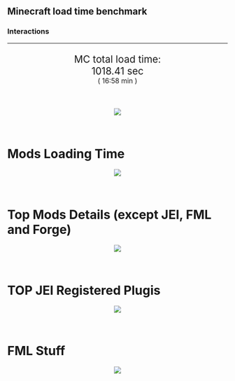 ## Minecraft load time benchmark

### Interactions

---

<p align="center" style="font-size:160%;">
MC total load time:<br>
1018.41 sec
<br>
<sup><sub>(
16:58 min
)</sub></sup>
</p>

<br>


<p align="center">
<img src="https://quickchart.io/chart?w=400&h=30&c={%20type:%20'horizontalBar',%20data:%20{%20datasets:%20[%20{label:%20'MODS:',%20data:%20[542.17]},%20{label:%20'FML%20stuff:',%20data:%20[476.24]}%20]%20},%20options:%20{%20scales:%20{%20xAxes:%20[{display:%20false,stacked:%20true}],%20yAxes:%20[{display:%20false,stacked:%20true}],%20},%20elements:%20{rectangle:%20{borderWidth:%202}},%20legend:%20{display:%20false,},%20plugins:%20{datalabels:%20{color:%20'white',formatter:%20(value,%20context)%20=>%20[context.dataset.label,%20value].join('%20')%20}}%20}%20}"/>
</p>

<br>

# Mods Loading Time
<p align="center">
<img src="https://quickchart.io/chart?w=400&h=300&c={%20type:%20'outlabeledPie',%20options:%20{%20cutoutPercentage:%2025,%20plugins:%20{%20legend:%20!1,%20outlabels:%20{%20stretch:%205,%20padding:%201,%20text:%20(v,i)=>[%20v.labels[v.dataIndex],'%20',%20(v.percent*1000|0)/10,%20String.fromCharCode(37)].join('')%20}%20}%20},%20data:%20{...%20`%20436e17%2058.72s%20Had%20Enough%20Items;%203C6315%2033.56s%20Had%20Enough%20Items%20(Plugins);%209e2174%204.13s%20Tinkers'%20Construct;%208E1E68%2049.12s%20Tinkers'%20Construct%20(Oredict%20Melting);%208f3087%2026.97s%20Forge%20Mod%20Loader;%205161a8%2014.82s%20CraftTweaker2;%20516fa8%2014.26s%20Ender%20IO;%208f3041%2013.62s%20Tech%20Reborn;%20813e81%2013.23s%20OpenComputers;%209d2ccd%209.34s%20Immersive%20Intelligence;%208f304e%208.90s%20Astral%20Sorcery;%20813e4d%208.61s%20GroovyScript;%20cd922c%208.58s%20NuclearCraft;%208c2ccd%207.07s%20Immersive%20Engineering;%20213664%206.81s%20Forestry;%202caacd%206.17s%20PneumaticCraft:%20Repressurized;%208451a8%205.67s%20LibrarianLib%20Stage%202;%20436e17%205.54s%20Integrated%20Dynamics;%20219e4b%204.93s%20Multiblock'd;%20216364%204.79s%20Xaero's%20Minimap;%20216427%204.74s%20Resource%20Pack%20Organizer;%20814a3e%204.43s%20RFTools;%20216364%204.12s%20Thermal%20Expansion;%203e8160%204.05s%20The%20Twilight%20Forest;%20515ba8%204.05s%20WrapUp;%207c813e%203.93s%20Thaumcraft;%203e68ba%203.71s%20AE2%20Unofficial%20Extended%20Life;%20444444%20123.53s%2068%20Other%20mods;%20333333%2075.83s%20210%20'Fast'%20mods%20(load%201.0s%20-%200.1s);%20222222%208.95s%20241%20'Instant'%20mods%20(load%20%3C%200.1s)%20`%20.split(';').reduce((a,%20l)%20=>%20{%20l.match(/(\w{6})%20*(\d*\.\d*)s%20(.*)/)%20.slice(1).map((a,%20i)%20=>%20[[String.fromCharCode(35),a].join(''),%20parseFloat(a),%20a][i])%20.forEach((s,%20i)%20=>%20[a.datasets[0].backgroundColor,%20a.datasets[0].data,%20a.labels][i].push(s)%20);%20return%20a%20},%20{%20labels:%20[],%20datasets:%20[{%20backgroundColor:%20[],%20data:%20[],%20borderColor:%20'rgba(22,22,22,0.3)',%20borderWidth:%201%20}]%20})%20}%20}"/>
</p>

<br>

# Top Mods Details (except JEI, FML and Forge)
<p align="center">
<img src="https://quickchart.io/chart?w=400&h=450&c={%20options:%20{%20scales:%20{%20xAxes:%20[{stacked:%20true}],%20yAxes:%20[{stacked:%20true}],%20},%20plugins:%20{%20datalabels:%20{%20anchor:%20'end',%20align:%20'top',%20color:%20'white',%20backgroundColor:%20'rgba(46,%20140,%20171,%200.6)',%20borderColor:%20'rgba(41,%20168,%20194,%201.0)',%20borderWidth:%200.5,%20borderRadius:%203,%20padding:%200,%20font:%20{size:10},%20formatter:%20(v,ctx)%20=>%20ctx.datasetIndex!=ctx.chart.data.datasets.length-1%20?%20null%20:%20[((ctx.chart.data.datasets.reduce((a,b)=>a-%20-b.data[ctx.dataIndex],0)*10)|0)/10,'s'].join('')%20},%20colorschemes:%20{%20scheme:%20'office.Damask6'%20}%20}%20},%20type:%20'bar',%20data:%20{...(()%20=>%20{%20let%20a%20=%20{%20labels:%20[],%20datasets:%20[]%20};%20`%201:%20Construction;%202:%20Loading%20Resources;%203:%20PreInitialization;%204:%20Initialization;%205:%20InterModComms$IMC;%206:%20PostInitialization;%207:%20LoadComplete;%208:%20ModIdMapping%20`%20.split(';')%20.map(l%20=>%20l.match(/\d:%20(.*)/).slice(1))%20.forEach(([name])%20=>%20a.datasets.push({%20label:%20name,%20data:%20[]%20}));%20`%201%202%203%204%205%206%207%208%20;%20Tinkers'%20Construct%20|%201.26|%200.01|%200.29|%200.12|%200.00|%2051.56|%200.00|%200.00;%20CraftTweaker2%20|%201.01|%200.00|%2011.46|%200.01|%200.00|%202.34|%200.00|%200.00;%20Ender%20IO%20|%202.25|%200.01|%204.96|%200.84|%204.44|%200.64|%200.00|%201.12;%20Tech%20Reborn%20|%200.14|%200.01|%2010.45|%200.68|%200.00|%202.34|%200.00|%200.00;%20OpenComputers%20|%200.21|%200.02|%208.13|%204.57|%200.30|%200.00|%200.00|%200.00;%20Immersive%20Intelligence%20|%201.67|%200.01|%203.55|%201.26|%200.00|%202.86|%200.00|%200.00;%20Astral%20Sorcery%20|%200.41|%200.01|%205.40|%202.13|%200.00|%200.95|%200.00|%200.00;%20GroovyScript%20|%202.47|%200.02|%200.00|%200.02|%200.00|%206.11|%200.00|%200.00;%20NuclearCraft%20|%201.09|%200.01|%206.29|%200.75|%200.00|%200.34|%200.00|%200.10;%20Immersive%20Engineering%20|%201.13|%200.01|%201.40|%201.59|%200.00|%202.94|%200.00|%200.00;%20Forestry%20|%200.54|%200.01|%204.40|%201.57|%200.01|%200.28|%200.00|%200.00;%20PneumaticCraft:%20Repressurized%20|%200.80|%200.01|%202.35|%201.47|%200.00|%201.54|%200.00|%200.00%20`%20.split(';').slice(1)%20.map(l%20=>%20l.split('|').map(s%20=>%20s.trim()))%20.forEach(([name,%20...arr],%20i)%20=>%20{%20a.labels.push(name);%20arr.forEach((v,%20j)%20=>%20a.datasets[j].data[i]%20=%20v)%20});%20return%20a%20})()}%20}"/>
</p>

<br>

# TOP JEI Registered Plugis
<p align="center">
<img src="https://quickchart.io/chart?w=700&c={%20options:%20{%20elements:%20{%20rectangle:%20{%20borderWidth:%201%20}%20},%20legend:%20false%20},%20type:%20'horizontalBar',%20data:%20{...(()%20=>%20{%20let%20a%20=%20{%20labels:%20[],%20datasets:%20[{%20backgroundColor:%20'rgba(0,%2099,%20132,%200.5)',%20borderColor:%20'rgb(0,%2099,%20132)',%20data:%20[]%20}]%20};%20`%204.78:%20li.cil.oc.integration.jei.ModPluginOpenComputers;%203.19:%20cofh.thermalexpansion.plugins.jei.JEIPluginTE;%203.09:%20crazypants.enderio.machines.integration.jei.MachinesPlugin;%202.85:%20com.cleanroommc.multiblocked.jei.JeiPlugin;%202.44:%20forestry.factory.recipes.jei.FactoryJeiPlugin;%201.67:%20jeresources.jei.JEIConfig;%201.45:%20com.rwtema.extrautils2.crafting.jei.XUJEIPlugin;%201.31:%20com.github.sokyranthedragon.mia.integrations.jer.JeiJerIntegration$1;%200.99:%20mezz.jei.plugins.vanilla.VanillaPlugin;%200.99:%20com.buuz135.thaumicjei.ThaumcraftJEIPlugin;%200.89:%20nc.integration.jei.NCJEI;%200.79:%20sblectric.lightningcraft.integration.jei.JEIPlugin;%200.78:%20com.buuz135.industrial.jei.JEICustomPlugin;%200.63:%20crazypants.enderio.base.integration.jei.JeiPlugin;%200.38:%20techreborn.compat.jei.TechRebornJeiPlugin;%200.36:%20me.desht.pneumaticcraft.common.thirdparty.jei.JEI;%200.35:%20mctmods.smelteryio.library.util.jei.JEI;%200.34:%20net.bdew.jeibees.BeesJEIPlugin;%200.29:%20lach_01298.qmd.jei.QMDJEI;%200.27:%20zmaster587.advancedRocketry.integration.jei.ARPlugin;%205.74:%20Other%20134%20Plugins%20`%20.split(';')%20.map(l%20=>%20l.split(':'))%20.forEach(([time,%20name])%20=>%20{%20a.labels.push(name);%20a.datasets[0].data.push(time)%20})%20;%20return%20a%20})()%20}%20}"/>
</p>

<br>

# FML Stuff
<p align="center">
<img src="https://quickchart.io/chart?w=500&h=400&c={%20options:%20{%20rotation:%20Math.PI,%20cutoutPercentage:%2055,%20plugins:%20{%20legend:%20!1,%20outlabels:%20{%20stretch:%205,%20padding:%201,%20text:%20(v)=>v.labels%20},%20doughnutlabel:%20{%20labels:%20[%20{%20text:%20'FML%20stuff:',%20color:%20'rgba(128,%20128,%20128,%200.5)',%20font:%20{size:%2018}%20},%20{%20text:%20[476.24,'s'].join(''),%20color:%20'rgba(128,%20128,%20128,%201)',%20font:%20{size:%2022}%20}%20]%20},%20}%20},%20type:%20'outlabeledPie',%20data:%20{...(()%20=>%20{%20let%20a%20=%20{%20labels:%20[],%20datasets:%20[{%20backgroundColor:%20[],%20data:%20[],%20borderColor:%20'rgba(22,22,22,0.3)',%20borderWidth:%202%20}]%20};%20`%20993A00%2010.71s%20Loading%20sounds;%20994400%2010.79s%20Loading%20Resource%20-%20SoundHandler;%20994F00%20109.47s%20ModelLoader:%20blocks;%20995900%2026.91s%20ModelLoader:%20items;%20996300%2014.50s%20ModelLoader:%20baking;%20996D00%201.70s%20Applying%20remove%20recipe%20actions;%20997700%200.04s%20Applying%20remove%20furnace%20recipe%20actions;%20998200%200.99s%20Indexing%20ingredients;%20998C00%2013.36s%20Indexing%20ingredients;%20444444%20287.77s%20Other%20`%20.split(';')%20.map(l%20=>%20l.match(/(\w{6})%20*(\d*\.\d*)s%20(.*)/))%20.forEach(([,%20col,%20time,%20name])%20=>%20{%20a.labels.push([name,%20'%20',%20time,%20's'].join(''));%20a.datasets[0].data.push(parseFloat(time));%20a.datasets[0].backgroundColor.push([String.fromCharCode(35),%20col].join(''))%20})%20;%20return%20a%20})()}%20}"/>
</p>

<br>
